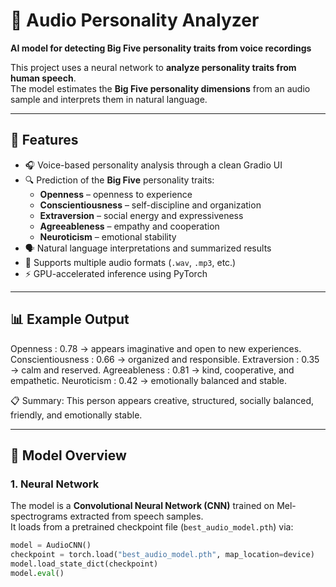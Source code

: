 # 🧠 Audio Personality Analyzer  
**AI model for detecting Big Five personality traits from voice recordings**

This project uses a neural network to **analyze personality traits from human speech**.  
The model estimates the **Big Five personality dimensions** from an audio sample and interprets them in natural language.

---

## 🚀 Features
- 🎧 Voice-based personality analysis through a clean Gradio UI  
- 🔍 Prediction of the **Big Five** personality traits:
  - **Openness** – openness to experience  
  - **Conscientiousness** – self-discipline and organization  
  - **Extraversion** – social energy and expressiveness  
  - **Agreeableness** – empathy and cooperation  
  - **Neuroticism** – emotional stability  
- 🗣️ Natural language interpretations and summarized results  
- 💬 Supports multiple audio formats (`.wav`, `.mp3`, etc.)  
- ⚡ GPU-accelerated inference using PyTorch  

---

## 📊 Example Output

Openness          : 0.78 → appears imaginative and open to new experiences.
Conscientiousness : 0.66 → organized and responsible.
Extraversion      : 0.35 → calm and reserved.
Agreeableness     : 0.81 → kind, cooperative, and empathetic.
Neuroticism       : 0.42 → emotionally balanced and stable.

📋 Summary:
This person appears creative, structured, socially balanced, friendly, and emotionally stable.

---

## 🧩 Model Overview
### 1. Neural Network
The model is a **Convolutional Neural Network (CNN)** trained on Mel-spectrograms extracted from speech samples.  
It loads from a pretrained checkpoint file (`best_audio_model.pth`) via:

```python
model = AudioCNN()
checkpoint = torch.load("best_audio_model.pth", map_location=device)
model.load_state_dict(checkpoint)
model.eval()


